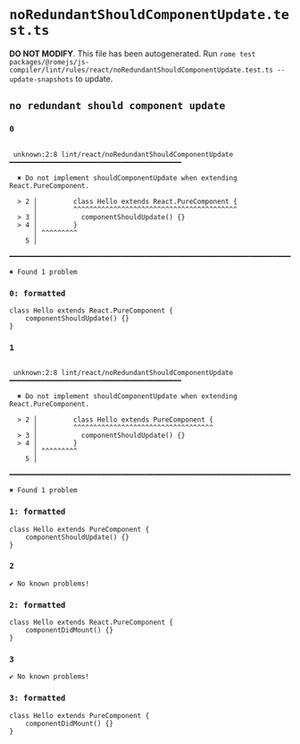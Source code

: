 # `noRedundantShouldComponentUpdate.test.ts`

**DO NOT MODIFY**. This file has been autogenerated. Run `rome test packages/@romejs/js-compiler/lint/rules/react/noRedundantShouldComponentUpdate.test.ts --update-snapshots` to update.

## `no redundant should component update`

### `0`

```

 unknown:2:8 lint/react/noRedundantShouldComponentUpdate ━━━━━━━━━━━━━━━━━━━━━━━━━━━━━━━━━━━━━━━━━━━

  ✖ Do not implement shouldComponentUpdate when extending React.PureComponent.

  > 2 │         class Hello extends React.PureComponent {
      │         ^^^^^^^^^^^^^^^^^^^^^^^^^^^^^^^^^^^^^^^^^
  > 3 │           componentShouldUpdate() {}
  > 4 │         }
      │ ^^^^^^^^^
    5 │     

━━━━━━━━━━━━━━━━━━━━━━━━━━━━━━━━━━━━━━━━━━━━━━━━━━━━━━━━━━━━━━━━━━━━━━━━━━━━━━━━━━━━━━━━━━━━━━━━━━━━

✖ Found 1 problem

```

### `0: formatted`

```
class Hello extends React.PureComponent {
	componentShouldUpdate() {}
}

```

### `1`

```

 unknown:2:8 lint/react/noRedundantShouldComponentUpdate ━━━━━━━━━━━━━━━━━━━━━━━━━━━━━━━━━━━━━━━━━━━

  ✖ Do not implement shouldComponentUpdate when extending React.PureComponent.

  > 2 │         class Hello extends PureComponent {
      │         ^^^^^^^^^^^^^^^^^^^^^^^^^^^^^^^^^^^
  > 3 │           componentShouldUpdate() {}
  > 4 │         }
      │ ^^^^^^^^^
    5 │         

━━━━━━━━━━━━━━━━━━━━━━━━━━━━━━━━━━━━━━━━━━━━━━━━━━━━━━━━━━━━━━━━━━━━━━━━━━━━━━━━━━━━━━━━━━━━━━━━━━━━

✖ Found 1 problem

```

### `1: formatted`

```
class Hello extends PureComponent {
	componentShouldUpdate() {}
}

```

### `2`

```
✔ No known problems!

```

### `2: formatted`

```
class Hello extends React.PureComponent {
	componentDidMount() {}
}

```

### `3`

```
✔ No known problems!

```

### `3: formatted`

```
class Hello extends PureComponent {
	componentDidMount() {}
}

```
